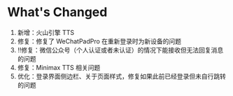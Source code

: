 # What's Changed

1. 新增：火山引擎 TTS
2. 修复：修复了 WeChatPadPro 在重新登录时为新设备的问题
2. ‼️修复：微信公众号（个人认证或者未认证）的情况下能接收但无法回复消息的问题
3. 修复：Minimax TTS 相关问题
4. 优化：登录界面侧边栏、关于页面样式，修复如果此前已经登录但未自行跳转的问题